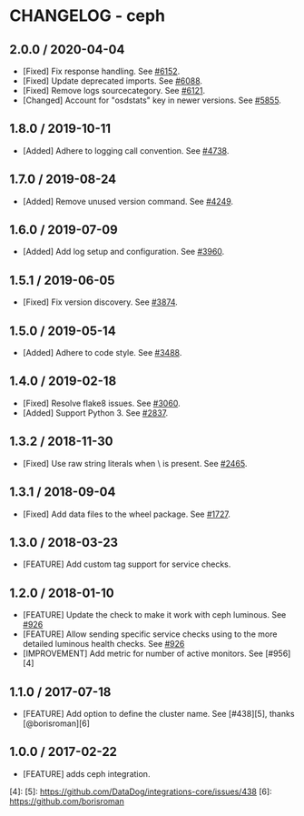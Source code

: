 # CHANGELOG - ceph

## 2.0.0 / 2020-04-04

* [Fixed] Fix response handling. See [#6152](https://github.com/DataDog/integrations-core/pull/6152).
* [Fixed] Update deprecated imports. See [#6088](https://github.com/DataDog/integrations-core/pull/6088).
* [Fixed] Remove logs sourcecategory. See [#6121](https://github.com/DataDog/integrations-core/pull/6121).
* [Changed] Account for "osdstats" key in newer versions. See [#5855](https://github.com/DataDog/integrations-core/pull/5855).

## 1.8.0 / 2019-10-11

* [Added] Adhere to logging call convention. See [#4738](https://github.com/DataDog/integrations-core/pull/4738).

## 1.7.0 / 2019-08-24

* [Added] Remove unused version command. See [#4249](https://github.com/DataDog/integrations-core/pull/4249).

## 1.6.0 / 2019-07-09

* [Added] Add log setup and configuration. See [#3960](https://github.com/DataDog/integrations-core/pull/3960).

## 1.5.1 / 2019-06-05

* [Fixed] Fix version discovery. See [#3874](https://github.com/DataDog/integrations-core/pull/3874).

## 1.5.0 / 2019-05-14

* [Added] Adhere to code style. See [#3488](https://github.com/DataDog/integrations-core/pull/3488).

## 1.4.0 / 2019-02-18

* [Fixed] Resolve flake8 issues. See [#3060](https://github.com/DataDog/integrations-core/pull/3060).
* [Added] Support Python 3. See [#2837](https://github.com/DataDog/integrations-core/pull/2837).

## 1.3.2 / 2018-11-30

* [Fixed] Use raw string literals when \ is present. See [#2465][1].

## 1.3.1 / 2018-09-04

* [Fixed] Add data files to the wheel package. See [#1727][2].

## 1.3.0 / 2018-03-23

* [FEATURE] Add custom tag support for service checks.

## 1.2.0 / 2018-01-10

* [FEATURE] Update the check to make it work with ceph luminous. See [#926][3]
* [FEATURE] Allow sending specific service checks using to the more detailed luminous health checks. See [#926][3]
* [IMPROVEMENT] Add metric for number of active monitors. See [#956][4]

## 1.1.0 / 2017-07-18

* [FEATURE] Add option to define the cluster name. See [#438][5], thanks [@borisroman][6]

## 1.0.0 / 2017-02-22

* [FEATURE] adds ceph integration.

<!--- The following link definition list is generated by PimpMyChangelog --->
[1]: https://github.com/DataDog/integrations-core/pull/2465
[2]: https://github.com/DataDog/integrations-core/pull/1727
[3]: https://github.com/DataDog/integrations-core/issues/956
[4]: 
[5]: https://github.com/DataDog/integrations-core/issues/438
[6]: https://github.com/borisroman

